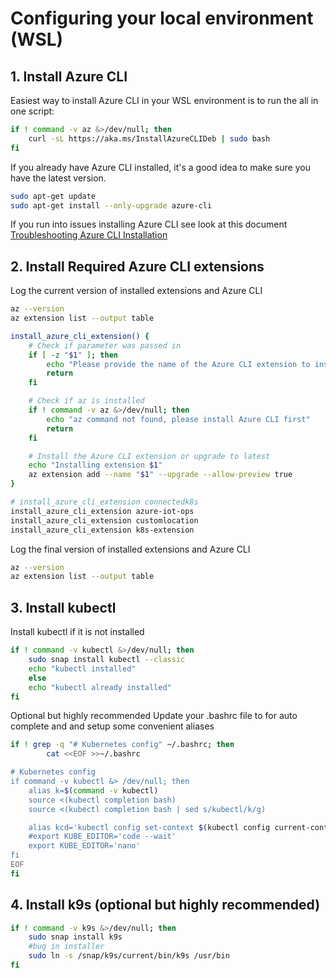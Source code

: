 # Configuring your local environment (WSL)

## 1. Install Azure CLI

Easiest way to install Azure CLI in your WSL environment is to run the all in one script:

```bash
if ! command -v az &>/dev/null; then
    curl -sL https://aka.ms/InstallAzureCLIDeb | sudo bash
fi
```

If you already have Azure CLI installed, it's a good idea to make sure you have the latest version.

```bash
sudo apt-get update
sudo apt-get install --only-upgrade azure-cli
```

If you run into issues installing Azure CLI see look at this document [Troubleshooting Azure CLI Installation](linux/configure_local_environment/troubleshoot_Azure_CLI_Install_linux.md)

## 2. Install Required Azure CLI extensions

Log the current version of installed extensions and Azure CLI

```bash
az --version
az extension list --output table
```

```bash
install_azure_cli_extension() {
    # Check if parameter was passed in
    if [ -z "$1" ]; then
        echo "Please provide the name of the Azure CLI extension to install"
        return
    fi

    # Check if az is installed
    if ! command -v az &>/dev/null; then
        echo "az command not found, please install Azure CLI first"
        return
    fi

    # Install the Azure CLI extension or upgrade to latest
    echo "Installing extension $1"
    az extension add --name "$1" --upgrade --allow-preview true
}

# install_azure_cli_extension connectedk8s
install_azure_cli_extension azure-iot-ops
install_azure_cli_extension customlocation
install_azure_cli_extension k8s-extension
```

Log the final version of installed extensions and Azure CLI

```bash
az --version
az extension list --output table
```

## 3. Install kubectl

Install kubectl if it is not installed

```bash
if ! command -v kubectl &>/dev/null; then
    sudo snap install kubectl --classic
    echo "kubectl installed"
    else
    echo "kubectl already installed"
fi
```

Optional but highly recommended
Update your .bashrc file to for auto complete and and setup some convenient aliases

```bash
if ! grep -q "# Kubernetes config" ~/.bashrc; then
        cat <<EOF >>~/.bashrc

# Kubernetes config
if command -v kubectl &> /dev/null; then
    alias k=$(command -v kubectl)
    source <(kubectl completion bash)
    source <(kubectl completion bash | sed s/kubectl/k/g)

    alias kcd='kubectl config set-context $(kubectl config current-context) --namespace '
    #export KUBE_EDITOR='code --wait'
    export KUBE_EDITOR='nano'
fi
EOF
fi
```

## 4. Install k9s (optional but highly recommended)

```bash
if ! command -v k9s &>/dev/null; then
    sudo snap install k9s
    #bug in installer
    sudo ln -s /snap/k9s/current/bin/k9s /usr/bin
fi
```
